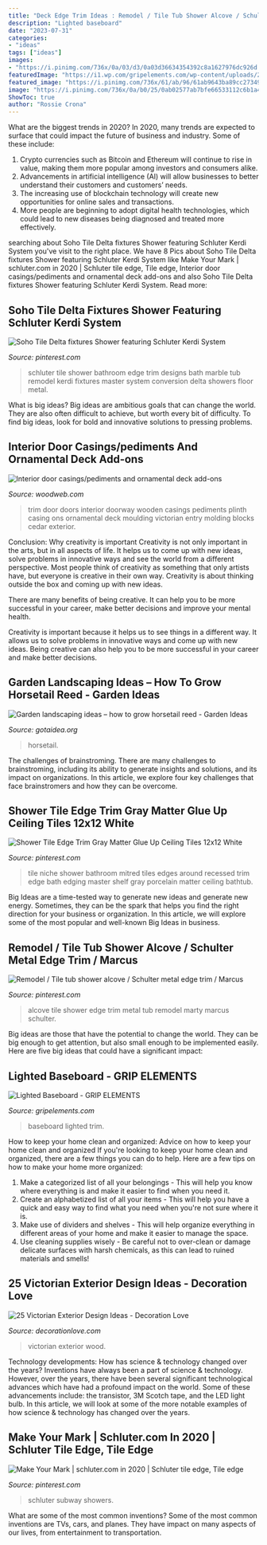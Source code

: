```yaml
---
title: "Deck Edge Trim Ideas : Remodel / Tile Tub Shower Alcove / Schulter Metal Edge Trim / Marcus"
description: "Lighted baseboard"
date: "2023-07-31"
categories:
- "ideas"
tags: ["ideas"]
images:
- "https://i.pinimg.com/736x/0a/03/d3/0a03d36634354392c8a1627976dc926d.jpg"
featuredImage: "https://i1.wp.com/gripelements.com/wp-content/uploads/2020/06/Lighted-Baseboard.jpg?fit=736%2C1104&amp;ssl=1"
featured_image: "https://i.pinimg.com/736x/61/ab/96/61ab9643ba89cc2734960fa1456400a4.jpg"
image: "https://i.pinimg.com/736x/0a/b0/25/0ab02577ab7bfe66533112c6b1a4b166.jpg"
ShowToc: true
author: "Rossie Crona"
---
```



What are the biggest trends in 2020?
In 2020, many trends are expected to surface that could impact the future of business and industry. Some of these include:
1. Crypto currencies such as Bitcoin and Ethereum will continue to rise in value, making them more popular among investors and consumers alike.
2. Advancements in artificial intelligence (AI) will allow businesses to better understand their customers and customers’ needs.
3. The increasing use of blockchain technology will create new opportunities for online sales and transactions. 
4. More people are beginning to adopt digital health technologies, which could lead to new diseases being diagnosed and treated more effectively.

	

		
searching about Soho Tile Delta fixtures Shower featuring Schluter Kerdi System you've visit to the right place. We have 8 Pics about Soho Tile Delta fixtures Shower featuring Schluter Kerdi System like Make Your Mark | schluter.com in 2020 | Schluter tile edge, Tile edge, Interior door casings/pediments and ornamental deck add-ons and also Soho Tile Delta fixtures Shower featuring Schluter Kerdi System. Read more:
		
    
## Soho Tile Delta Fixtures Shower Featuring Schluter Kerdi System

<img loading=lazy src="https://i.pinimg.com/736x/61/ab/96/61ab9643ba89cc2734960fa1456400a4.jpg" onerror="this.onerror=null;this.src='https://tse1.mm.bing.net/th?id=OIP.yxs0o0Bjgh41ls5HwSSdsQHaJ3&amp;pid=15.1';" alt="Soho Tile Delta fixtures Shower featuring Schluter Kerdi System">

_Source: pinterest.com_

>schluter tile shower bathroom edge trim designs bath marble tub remodel kerdi fixtures master system conversion delta showers floor metal. 

	

What is big ideas?
Big ideas are ambitious goals that can change the world. They are also often difficult to achieve, but worth every bit of difficulty. To find big ideas, look for bold and innovative solutions to pressing problems.

    
## Interior Door Casings/pediments And Ornamental Deck Add-ons

<img loading=lazy src="http://www.woodweb.com/galleries/project/images/1706/jan_13th_door_trim_044.jpg" onerror="this.onerror=null;this.src='https://tse2.mm.bing.net/th?id=OIP.xzm7Ww3P5Pa856Dr7NKyMgHaJ4&amp;pid=15.1';" alt="Interior door casings/pediments and ornamental deck add-ons">

_Source: woodweb.com_

>trim door doors interior doorway wooden casings pediments plinth casing ons ornamental deck moulding victorian entry molding blocks cedar exterior. 

	

Conclusion: Why creativity is important
Creativity is not only important in the arts, but in all aspects of life. It helps us to come up with new ideas, solve problems in innovative ways and see the world from a different perspective.
Most people think of creativity as something that only artists have, but everyone is creative in their own way. Creativity is about thinking outside the box and coming up with new ideas.

There are many benefits of being creative. It can help you to be more successful in your career, make better decisions and improve your mental health.

Creativity is important because it helps us to see things in a different way. It allows us to solve problems in innovative ways and come up with new ideas. Being creative can also help you to be more successful in your career and make better decisions.

    
## Garden Landscaping Ideas – How To Grow Horsetail Reed - Garden Ideas

<img loading=lazy src="http://www.gotaidea.org/images/201611/how-to-grow-horsetail-reed-patio-design-wood-deck-gravel.jpg" onerror="this.onerror=null;this.src='https://tse2.mm.bing.net/th?id=OIP.iVk_AFzR-2R1enVgaEmbMQHaLK&amp;pid=15.1';" alt="Garden landscaping ideas – how to grow horsetail reed - Garden Ideas">

_Source: gotaidea.org_

>horsetail. 

	

The challenges of brainstroming.
There are many challenges to brainstroming, including its ability to generate insights and solutions, and its impact on organizations. In this article, we explore four key challenges that face brainstromers and how they can be overcome.

    
## Shower Tile Edge Trim Gray Matter Glue Up Ceiling Tiles 12x12 White

<img loading=lazy src="https://i.pinimg.com/736x/0a/b0/25/0ab02577ab7bfe66533112c6b1a4b166.jpg" onerror="this.onerror=null;this.src='https://tse4.mm.bing.net/th?id=OIP.crkJ5nOldkXiHSJ1n6rgwwHaJ3&amp;pid=15.1';" alt="Shower Tile Edge Trim Gray Matter Glue Up Ceiling Tiles 12x12 White">

_Source: pinterest.com_

>tile niche shower bathroom mitred tiles edges around recessed trim edge bath edging master shelf gray porcelain matter ceiling bathtub. 

	

Big Ideas are a time-tested way to generate new ideas and generate new energy. Sometimes, they can be the spark that helps you find the right direction for your business or organization. In this article, we will explore some of the most popular and well-known Big Ideas in business.

    
## Remodel / Tile Tub Shower Alcove / Schulter Metal Edge Trim / Marcus

<img loading=lazy src="https://i.pinimg.com/736x/4d/7d/4e/4d7d4ef7e69f8a7aea16a96517650ad4--alcove-remodels.jpg" onerror="this.onerror=null;this.src='https://tse3.mm.bing.net/th?id=OIP.wYObSkSci9JBswksD1_y6AHaLH&amp;pid=15.1';" alt="Remodel / Tile tub shower alcove / Schulter metal edge trim / Marcus">

_Source: pinterest.com_

>alcove tile shower edge trim metal tub remodel marty marcus schulter. 

	

Big ideas are those that have the potential to change the world. They can be big enough to get attention, but also small enough to be implemented easily. Here are five big ideas that could have a significant impact: 

    
## Lighted Baseboard - GRIP ELEMENTS

<img loading=lazy src="https://i1.wp.com/gripelements.com/wp-content/uploads/2020/06/Lighted-Baseboard.jpg?fit=736%2C1104&amp;ssl=1" onerror="this.onerror=null;this.src='https://tse1.mm.bing.net/th?id=OIP.aH1WFQ6W0muWiNGb8rs2UgHaLH&amp;pid=15.1';" alt="Lighted Baseboard - GRIP ELEMENTS">

_Source: gripelements.com_

>baseboard lighted trim. 

	

How to keep your home clean and organized: Advice on how to keep your home clean and organized
If you're looking to keep your home clean and organized, there are a few things you can do to help. Here are a few tips on how to make your home more organized: 
1. Make a categorized list of all your belongings - This will help you know where everything is and make it easier to find when you need it. 
2. Create an alphabetized list of all your items - This will help you have a quick and easy way to find what you need when you're not sure where it is. 
3. Make use of dividers and shelves - This will help organize everything in different areas of your home and make it easier to manage the space. 
4. Use cleaning supplies wisely - Be careful not to over-clean or damage delicate surfaces with harsh chemicals, as this can lead to ruined materials and smells!

    
## 25 Victorian Exterior Design Ideas - Decoration Love

<img loading=lazy src="http://www.decorationlove.com/wp-content/uploads/2016/05/White-Wood-Victorian-Exterior-Design.jpg" onerror="this.onerror=null;this.src='https://tse1.mm.bing.net/th?id=OIP.GMiPb1MlaUNz6JLLo0gQHgHaLK&amp;pid=15.1';" alt="25 Victorian Exterior Design Ideas - Decoration Love">

_Source: decorationlove.com_

>victorian exterior wood. 

	

Technology developments: How has science & technology changed over the years?
Inventions have always been a part of science & technology. However, over the years, there have been several significant technological advances which have had a profound impact on the world. Some of these advancements include: the transistor, 3M Scotch tape, and the LED light bulb. In this article, we will look at some of the more notable examples of how science & technology has changed over the years.

    
## Make Your Mark | Schluter.com In 2020 | Schluter Tile Edge, Tile Edge

<img loading=lazy src="https://i.pinimg.com/736x/0a/03/d3/0a03d36634354392c8a1627976dc926d.jpg" onerror="this.onerror=null;this.src='https://tse4.mm.bing.net/th?id=OIP.v-5BHmznC63qkMu2XCf_MgHaE7&amp;pid=15.1';" alt="Make Your Mark | schluter.com in 2020 | Schluter tile edge, Tile edge">

_Source: pinterest.com_

>schluter subway showers. 

	

What are some of the most common inventions?
Some of the most common inventions are TVs, cars, and planes. They have impact on many aspects of our lives, from entertainment to transportation.

